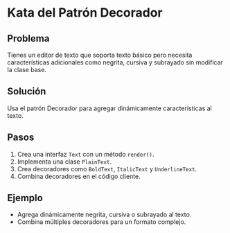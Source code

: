 # Kata del Patrón Decorador

## Problema
Tienes un editor de texto que soporta texto básico pero necesita características adicionales como negrita, cursiva y subrayado sin modificar la clase base.

## Solución
Usa el patrón Decorador para agregar dinámicamente características al texto.

## Pasos
1. Crea una interfaz `Text` con un método `render()`.
2. Implementa una clase `PlainText`.
3. Crea decoradores como `BoldText`, `ItalicText` y `UnderlineText`.
4. Combina decoradores en el código cliente.

## Ejemplo
- Agrega dinámicamente negrita, cursiva o subrayado al texto.
- Combina múltiples decoradores para un formato complejo.
